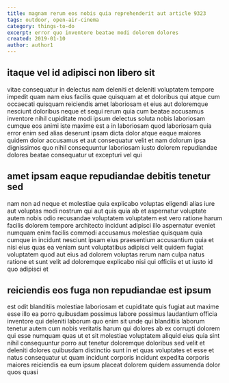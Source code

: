 ```yaml
---
title: magnam rerum eos nobis quia reprehenderit aut article 9323
tags: outdoor, open-air-cinema
category: things-to-do
excerpt: error quo inventore beatae modi dolorem dolores
created: 2019-01-10
author: author1
---
```


## itaque vel id adipisci non libero sit

vitae consequatur in delectus nam deleniti et deleniti voluptatem tempore impedit quam nam eius facilis quae quisquam at et doloribus qui atque cum occaecati quisquam reiciendis amet laboriosam et eius aut doloremque nesciunt doloribus neque et sequi rerum quia cum beatae accusamus inventore nihil cupiditate modi ipsum delectus soluta nobis laboriosam cumque eos animi iste maxime est a in laboriosam quod laboriosam quia error enim sed alias deserunt ipsam dicta dolor atque eaque maiores quidem dolor accusamus et aut consequatur velit et nam dolorum ipsa dignissimos quo nihil consequuntur laboriosam iusto dolorem repudiandae dolores beatae consequatur ut excepturi vel qui

## amet ipsam eaque repudiandae debitis tenetur sed

nam non ad neque et molestiae quia explicabo voluptas eligendi alias iure aut voluptas modi nostrum qui aut quis quia ab et aspernatur voluptate autem nobis odio recusandae voluptatem voluptatem est vero ratione harum facilis dolorem tempore architecto incidunt adipisci illo aspernatur eveniet numquam enim facilis commodi accusamus molestiae quisquam quia cumque in incidunt nesciunt ipsam eius praesentium accusantium quia et nisi eius quas ea veniam sunt voluptatibus adipisci velit quidem fugiat voluptatem quod aut eius ad dolorem voluptas rerum nam culpa natus ratione et sunt velit ad doloremque explicabo nisi qui officiis et ut iusto id quo adipisci et

## reiciendis eos fuga non repudiandae est ipsum

est odit blanditiis molestiae laboriosam et cupiditate quis fugiat aut maxime esse illo ea porro quibusdam possimus labore possimus laudantium officia inventore qui deleniti laborum quo enim sit unde qui blanditiis laborum tenetur autem cum nobis veritatis harum qui dolores ab ex corrupti dolorem qui esse numquam quas ut et sit molestiae voluptatem aliquid eius quia sint nihil consequuntur porro aut tenetur doloremque doloribus sed velit et deleniti dolores quibusdam distinctio sunt in et quas voluptates et esse et natus consequatur ut quam incidunt corporis incidunt expedita corporis maiores reiciendis ea eum ipsum placeat dolorem quidem assumenda dolor quos quasi
